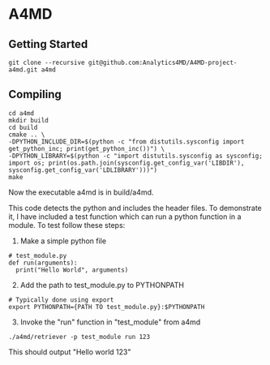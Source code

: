 # A4MD

## Getting Started
```
git clone --recursive git@github.com:Analytics4MD/A4MD-project-a4md.git a4md
```

## Compiling
```
cd a4md
mkdir build
cd build
cmake .. \
-DPYTHON_INCLUDE_DIR=$(python -c "from distutils.sysconfig import get_python_inc; print(get_python_inc())") \
-DPYTHON_LIBRARY=$(python -c "import distutils.sysconfig as sysconfig; import os; print(os.path.join(sysconfig.get_config_var('LIBDIR'), sysconfig.get_config_var('LDLIBRARY')))")
make
```
Now the executable a4md is in build/a4md.

This code detects the python and includes the header files. 
To demonstrate it, I have included a test function which can run a python function in a module. To test follow these steps:

1) Make a simple python file
```
# test_module.py
def run(arguments):
  print("Hello World", arguments)
```

2) Add the path to test_module.py to PYTHONPATH
```
# Typically done using export
export PYTHONPATH={PATH TO test_module.py}:$PYTHONPATH
```

3) Invoke the "run" function in "test_module" from a4md
```
./a4md/retriever -p test_module run 123
```

This should output "Hello world 123"
